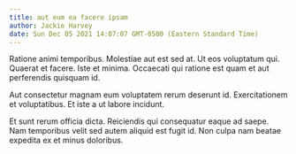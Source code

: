 ```yaml
---
title: aut eum ea facere ipsam
author: Jackie Harvey
date: Sun Dec 05 2021 14:07:07 GMT-0500 (Eastern Standard Time)
---
```

Ratione animi temporibus. Molestiae aut est sed at. Ut eos voluptatum qui. Quaerat et facere. Iste et minima. Occaecati qui ratione est quam et aut perferendis quisquam id.

 Aut consectetur magnam eum voluptatem rerum deserunt id. Exercitationem et voluptatibus. Et iste a ut labore incidunt.

 Et sunt rerum officia dicta. Reiciendis qui consequatur eaque ad saepe. Nam temporibus velit sed autem aliquid est fugit id. Non culpa nam beatae expedita ex et minus doloribus.